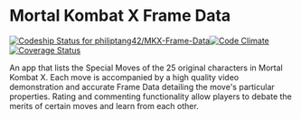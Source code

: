 # Mortal Kombat X Frame Data

[ ![Codeship Status for philiptang42/MKX-Frame-Data](https://codeship.com/projects/64facdc0-42b3-0133-774d-0a794f3732af/status?branch=master)](https://codeship.com/projects/103824)[![Code Climate](https://codeclimate.com/github/philiptang42/MKX-Frame-Data/badges/gpa.svg)](https://codeclimate.com/github/philiptang42/MKX-Frame-Data) [![Coverage Status](https://coveralls.io/repos/philiptang42/MKX-Frame-Data/badge.svg?branch=master&service=github)](https://coveralls.io/github/philiptang42/MKX-Frame-Data?branch=master)

An app that lists the Special Moves of the 25 original characters in Mortal Kombat X. Each move is accompanied by a high quality video demonstration and accurate Frame Data detailing the move's particular properties. Rating and commenting functionality allow players to debate the merits of certain moves and learn from each other.
